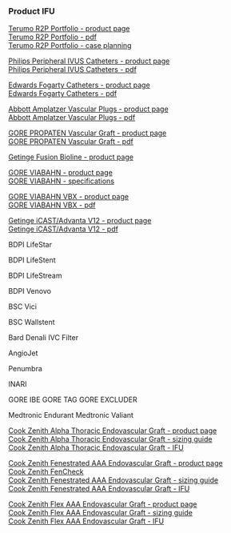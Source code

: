 ### Product IFU

[Terumo R2P Portfolio - product page](https://www.terumois.com/procedural-solutions/r2p-portfolio.html)  
[Terumo R2P Portfolio - pdf](https://www.terumois.com/content/dam/terumo-www/global-shared/terumo-tis/en-us/procedural/r2p/R2P-Portfolio-Brochure.pdf)  
[Terumo R2P Portfolio - case planning](https://www.terumois.com/content/dam/terumo-www/global-shared/terumo-tis/en-us/procedural/ravi/Radial-Case-Planning-Form.pdf)

[Philips Peripheral IVUS Catheters - product page](https://www.usa.philips.com/healthcare/education-resources/technologies/igt/intravascular-ultrasound-ivus/peripheral/peripheral-ivus)  
[Philips Peripheral IVUS Catheters - pdf](https://www.documents.philips.com/assets/20180215/4df65d5bd1454f7ebf00a888015e4ada.pdf)

[Edwards Fogarty Catheters - product page](https://www.edwards.com/devices/catheters/clot-management)  
[Edwards Fogarty Catheters - pdf](https://edwardsprod.blob.core.windows.net/media/Br/devices/catheters/clot%20management/fogartyclotmanagement.pdf)

[Abbott Amplatzer Vascular Plugs - product page](https://www.cardiovascular.abbott/int/en/hcp/products/peripheral-intervention/amplatzer-family-vascular-plugs.html)  
[Abbott Amplatzer Vascular Plugs - pdf](http://www.cardion.cz/file/1290/avpfam-specsheet-intl.pdf)

[GORE PROPATEN Vascular Graft - product page](https://www.goremedical.com/products/propaten)  
[GORE PROPATEN Vascular Graft - pdf](https://www.goremedical.com/resource/AY0065-EN1)

[Getinge Fusion Bioline - product page](https://www.getinge.com/us/product-catalog/fusion-bioline/)

[GORE VIABAHN - product page](https://www.goremedical.com/products/viabahn)  
[GORE VIABAHN - specifications](https://www.goremedical.com/products/viabahn/specifications-us)

[GORE VIABAHN VBX - product page](https://www.goremedical.com/products/vbx)  
[GORE VIABAHN VBX - pdf](https://www.goremedical.com/resource/AV1068-EN1)

[Getinge iCAST/Advanta V12 - product page](https://www.getinge.com/int/product-catalog/advanta-v12-balloon-expandable-covered-stent)  
[Getinge iCAST/Advanta V12 - pdf](https://www.getinge.com/dam/hospital/documents/english/011529_v12_ld_one_page_ordering_sheet-en-non_us.pdf)

BDPI LifeStar

BDPI LifeStent

BDPI LifeStream

BDPI Venovo

BSC Vici

BSC Wallstent

Bard Denali IVC Filter

AngioJet

Penumbra

INARI

GORE IBE
GORE TAG
GORE EXCLUDER

Medtronic Endurant
Medtronic Valiant

[Cook Zenith Alpha Thoracic Endovascular Graft - product page](https://aortic.cookmedical.com/thoracic/)  
[Cook Zenith Alpha Thoracic Endovascular Graft - sizing guide](https://mobileportfolio.cookmedical.com/public/16002/16002)  
[Cook Zenith Alpha Thoracic Endovascular Graft - IFU](https://www.cookmedical.com/data/IFU_PDF/I-ALPHA-THORACIC-442-03.PDF)

[Cook Zenith Fenestrated AAA Endovascular Graft - product page](https://aortic.cookmedical.com/visceral/)  
[Cook Zenith FenCheck](https://fencheck.cookmedical.com/zenfencheck/)  
[Cook Zenith Fenestrated AAA Endovascular Graft - sizing guide](https://mobileportfolio.cookmedical.com/public/12922/12922)  
[Cook Zenith Fenestrated AAA Endovascular Graft - IFU](https://www.cookmedical.com/data/IFU_PDF/IFU-FU_V3.PDF)

[Cook Zenith Flex AAA Endovascular Graft - product page](https://aortic.cookmedical.com/abdominal/)  
[Cook Zenith Flex AAA Endovascular Graft - sizing guide](https://mobileportfolio.cookmedical.com/public/10233/10233)  
[Cook Zenith Flex AAA Endovascular Graft - IFU](https://www.cookmedical.com/data/IFU_PDF/T_ZAAAF_REV5.PDF)
